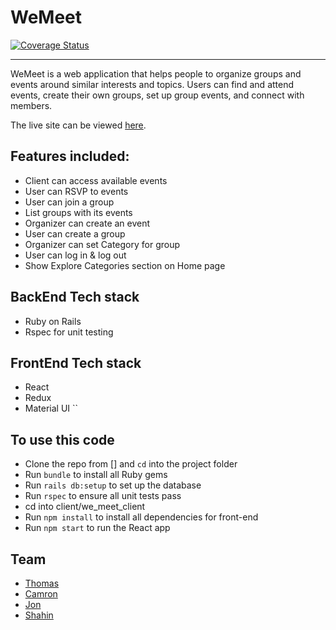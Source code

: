 # WeMeet 

[![Coverage Status](https://coveralls.io/repos/github/CraftAcademy/we_meet/badge.svg?branch=development)](https://coveralls.io/github/CraftAcademy/we_meet?branch=development)


---
WeMeet is a web application that helps people to organize groups and events around similar interests and topics. Users can find and attend events, create their own groups, set up group events, and connect with members.

The live site can be viewed [here](https://build-o5nm7drqr.now.sh/).

## Features included:
* Client can access available events
* User can RSVP to events
* User can join a group
* List groups with its events
* Organizer can create an event
* User can create a group
* Organizer can set Category for group
* User can log in & log out
* Show Explore Categories section on Home page


## BackEnd Tech stack
* Ruby on Rails
* Rspec for unit testing

## FrontEnd Tech stack
  * React
  * Redux
  * Material UI
``


## To use this code
* Clone the repo from [] and `cd` into the project folder
* Run `bundle` to install all Ruby gems
* Run `rails db:setup` to set up the database
* Run `rspec` to ensure all unit tests pass
* cd into client/we_meet_client
* Run `npm install` to install all dependencies for front-end
* Run `npm start` to run the React app

## Team
* [Thomas](https://github.com/tochman)
* [Camron](https://github.com/CamronLDNF)
* [Jon](https://github.com/Bovverskin)
* [Shahin](https://github.com/shahin1290)
